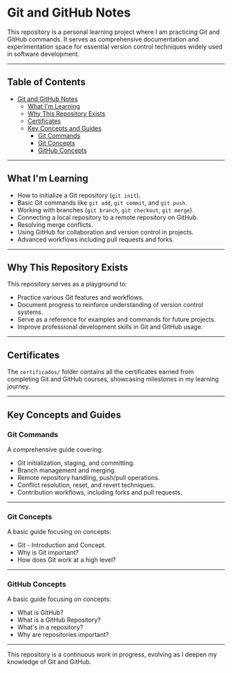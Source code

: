 # Git and GitHub Notes

This repository is a personal learning project where I am practicing Git and GitHub commands. It serves as comprehensive documentation and experimentation space for essential version control techniques widely used in software development.

---

## Table of Contents

- [Git and GitHub Notes](#git-and-github-notes)
  - [What I'm Learning](#what-im-learning)
  - [Why This Repository Exists](#why-this-repository-exists)
  - [Certificates](#certificates)
  - [Key Concepts and Guides](#key-concepts-and-guides)
    - [Git Commands](#git-commands)
    - [Git Concepts](#git-concepts)
    - [GitHub Concepts](#github-concepts)

---

## What I'm Learning

- How to initialize a Git repository (`git init`).
- Basic Git commands like `git add`, `git commit`, and `git push`.
- Working with branches (`git branch`, `git checkout`, `git merge`).
- Connecting a local repository to a remote repository on GitHub.
- Resolving merge conflicts.
- Using GitHub for collaboration and version control in projects.
- Advanced workflows including pull requests and forks.

---

## Why This Repository Exists

This repository serves as a playground to:

- Practice various Git features and workflows.
- Document progress to reinforce understanding of version control systems.
- Serve as a reference for examples and commands for future projects.
- Improve professional development skills in Git and GitHub usage.

---

## Certificates

The `certificados/` folder contains all the certificates earned from completing Git and GitHub courses, showcasing milestones in my learning journey.

---

## Key Concepts and Guides

### Git Commands
A comprehensive guide covering:
- Git initialization, staging, and committing.
- Branch management and merging.
- Remote repository handling, push/pull operations.
- Conflict resolution, reset, and revert techniques.
- Contribution workflows, including forks and pull requests.

---

### Git Concepts
A basic guide focusing on concepts:
- Git - Introduction and Concept.
- Why is Git important?
- How does Git work at a high level?

---

### GitHub Concepts
A basic guide focusing on concepts:
- What is GitHub?
- What is a GitHub Repository?
- What's in a repository?
- Why are repositories important?

---

This repository is a continuous work in progress, evolving as I deepen my knowledge of Git and GitHub.

